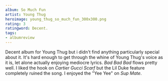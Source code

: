 ```yaml
---
album: So Much Fun
artist: Young Thug
heroimage: young_thug_so_much_fun_300x300.png
rating: 3
ratingword: Decent.
tags:
- albumreview
---
```

Decent album for Young Thug but i didn't find anything particularly special
about it. It's hard enough to get through the whine of Young Thug's voice as it
is, let alone actually enjoying mediocre lyrics. _Bad Bad Bad_ flows pretty
well. I liked the hook on _Cartier Gucci Scarf_ but the Lil Duke feature
completely ruined the song. I enjoyed the "Yee Yee" on _Sup Mate_.
